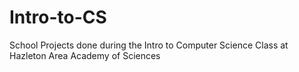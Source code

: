 # Intro-to-CS

School Projects done during the Intro to Computer Science Class at Hazleton Area Academy of Sciences
